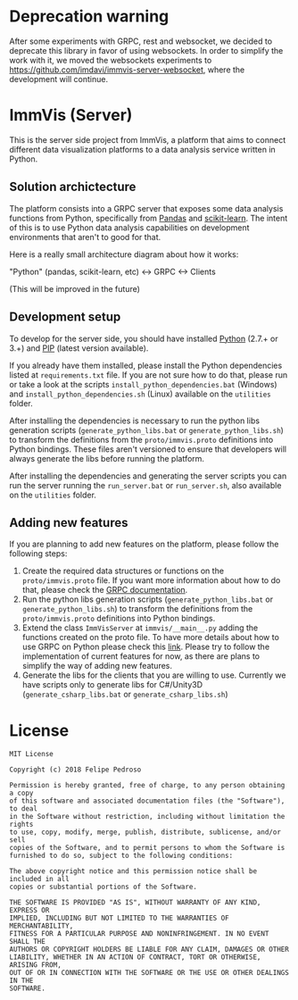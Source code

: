 # Deprecation warning

After some experiments with GRPC, rest and websocket, we decided to deprecate this library in favor of using websockets. In order to simplify the work with it, we moved the websockets experiments to https://github.com/imdavi/immvis-server-websocket, where the development will continue.

# ImmVis (Server)

This is the server side project from ImmVis, a platform that aims to connect different data visualization platforms to a data analysis service written in Python.

## Solution archictecture

The platform consists into a GRPC server that exposes some data analysis functions from Python, specifically from [Pandas](https://github.com/pandas-dev/pandas) and [scikit-learn](https://scikit-learn.org). The intent of this is to use Python data analysis capabilities on development environments that aren't to good for that.

Here is a really small architecture diagram about how it works:

"Python" (pandas, scikit-learn, etc) <-> GRPC <-> Clients

(This will be improved in the future)

## Development setup

To develop for the server side, you should have installed [Python](https://www.python.org/) (2.7.+ or 3.+) and [PIP](https://pypi.org/project/pip/) (latest version available). 

If you already have them installed, please install the Python dependencies listed at `requirements.txt` file. If you are not sure how to do that, please run or take a look at the scripts `install_python_dependencies.bat` (Windows) and `install_python_dependencies.sh` (Linux) available on the `utilities` folder.

After installing the dependencies is necessary to run the python libs generation scripts (`generate_python_libs.bat` or `generate_python_libs.sh`) to transform the definitions from the `proto/immvis.proto` definitions into Python bindings. These files aren't versioned to ensure that developers will always generate the libs before running the platform.

After installing the dependencies and generating the server scripts you can run the server running the `run_server.bat` or `run_server.sh`, also available on the `utilities` folder.

## Adding new features

If you are planning to add new features on the platform, please follow the following steps:

1. Create the required data structures or functions on the `proto/immvis.proto` file. If you want more information about how to do that, please check the [GRPC documentation](https://grpc.io/).
1. Run the python libs generation scripts (`generate_python_libs.bat` or `generate_python_libs.sh`) to transform the definitions from the `proto/immvis.proto` definitions into Python bindings. 
1. Extend the class `ImmVisServer` at `immvis/__main__.py` adding the functions created on the proto file. To have more details about how to use GRPC on Python please check this [link](https://grpc.github.io/grpc/python/). Please try to follow the implementation of current features for now, as there are plans to simplify the way of adding new features.
1. Generate the libs for the clients that you are willing to use. Currently we have scripts only to generate libs for C#/Unity3D (`generate_csharp_libs.bat` or `generate_csharp_libs.sh`)

# License

```
MIT License

Copyright (c) 2018 Felipe Pedroso

Permission is hereby granted, free of charge, to any person obtaining a copy
of this software and associated documentation files (the "Software"), to deal
in the Software without restriction, including without limitation the rights
to use, copy, modify, merge, publish, distribute, sublicense, and/or sell
copies of the Software, and to permit persons to whom the Software is
furnished to do so, subject to the following conditions:

The above copyright notice and this permission notice shall be included in all
copies or substantial portions of the Software.

THE SOFTWARE IS PROVIDED "AS IS", WITHOUT WARRANTY OF ANY KIND, EXPRESS OR
IMPLIED, INCLUDING BUT NOT LIMITED TO THE WARRANTIES OF MERCHANTABILITY,
FITNESS FOR A PARTICULAR PURPOSE AND NONINFRINGEMENT. IN NO EVENT SHALL THE
AUTHORS OR COPYRIGHT HOLDERS BE LIABLE FOR ANY CLAIM, DAMAGES OR OTHER
LIABILITY, WHETHER IN AN ACTION OF CONTRACT, TORT OR OTHERWISE, ARISING FROM,
OUT OF OR IN CONNECTION WITH THE SOFTWARE OR THE USE OR OTHER DEALINGS IN THE
SOFTWARE.
```